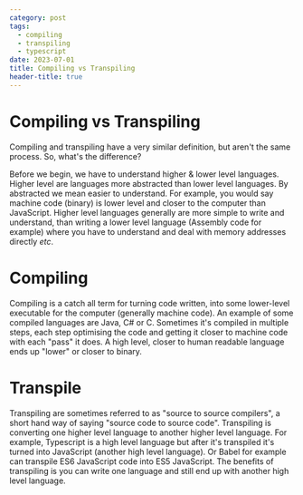 ```yaml
---
category: post
tags:
  - compiling
  - transpiling
  - typescript
date: 2023-07-01
title: Compiling vs Transpiling
header-title: true
---
```


# Compiling vs Transpiling

Compiling and transpiling have a very similar definition, but aren't the same process. So, what's the difference?

Before we begin, we have to understand higher & lower level languages. Higher level are languages more abstracted than lower level languages. By abstracted we mean easier to understand. For example, you would say machine code (binary) is lower level and closer to the computer than JavaScript. Higher level languages generally are more simple to write and understand, than writing a lower level language (Assembly code for example) where you have to understand and deal with memory addresses directly _etc_.

# Compiling
Compiling is a catch all term for turning code written, into some lower-level executable for the computer (generally machine code). An example of some compiled languages are Java, C# or C. Sometimes it's compiled in multiple steps, each step optimising the code and getting it closer to machine code with each "pass" it does. A high level, closer to human readable language ends up "lower" or closer to binary.

# Transpile
Transpiling are sometimes referred to as "source to source compilers", a short hand way of saying "source code to source code". Transpiling is converting one higher level language to another higher level language. For example, Typescript is a high level language but after it's transpiled it's turned into JavaScript (another high level language). Or Babel for example can transpile ES6 JavaScript code into ES5 JavaScript. The benefits of transpiling is you can write one language and still end up with another high level language.